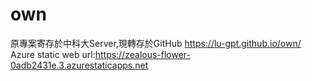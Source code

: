 # own
原專案寄存於中科大Server,現轉存於GitHub
https://lu-gpt.github.io/own/
Azure static web url:https://zealous-flower-0adb2431e.3.azurestaticapps.net

